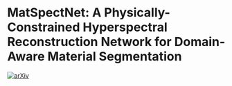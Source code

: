 # MatSpectNet: A Physically-Constrained Hyperspectral Reconstruction Network for Domain-Aware Material Segmentation
[![arXiv](https://img.shields.io/badge/arxiv-paper-179bd3)](https://arxiv.org/abs/not-available-now)
